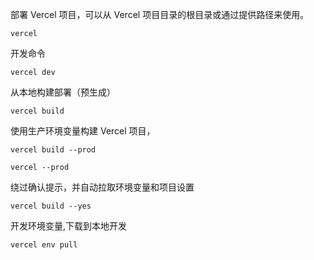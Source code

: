 部署 Vercel 项目，可以从 Vercel 项目目录的根目录或通过提供路径来使用。
```
vercel
```

开发命令
```
vercel dev
```

从本地构建部署（预生成）
```
vercel build
```

使用生产环境变量构建 Vercel 项目，
```
vercel build --prod

vercel --prod
```

绕过确认提示，并自动拉取环境变量和项目设置
```
vercel build --yes
```

开发环境变量,下载到本地开发
```
vercel env pull
```



